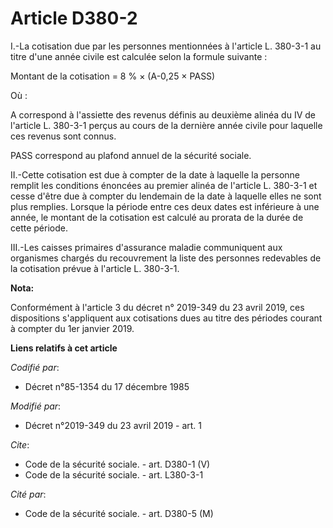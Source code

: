 # Article D380-2

I.-La cotisation due par les personnes mentionnées à l'article L. 380-3-1 au titre d'une année civile est calculée selon la
formule suivante :

Montant de la cotisation = 8 % × (A-0,25 × PASS)

Où :

A correspond à l'assiette des revenus définis au deuxième alinéa du IV de l'article L. 380-3-1 perçus au cours de la dernière
année civile pour laquelle ces revenus sont connus.

PASS correspond au plafond annuel de la sécurité sociale.

II.-Cette cotisation est due à compter de la date à laquelle la personne remplit les conditions énoncées au premier alinéa de
l'article L. 380-3-1 et cesse d'être due à compter du lendemain de la date à laquelle elles ne sont plus remplies. Lorsque la
période entre ces deux dates est inférieure à une année, le montant de la cotisation est calculé au prorata de la durée de
cette période.

III.-Les caisses primaires d'assurance maladie communiquent aux organismes chargés du recouvrement la liste des personnes
redevables de la cotisation prévue à l'article L. 380-3-1.

**Nota:**

Conformément à l'article 3 du décret n° 2019-349 du 23 avril 2019, ces dispositions s'appliquent aux cotisations dues au
titre des périodes courant à compter du 1er janvier 2019.

**Liens relatifs à cet article**

_Codifié par_:

  - Décret n°85-1354 du 17 décembre 1985

_Modifié par_:

  - Décret n°2019-349 du 23 avril 2019 - art. 1

_Cite_:

  - Code de la sécurité sociale. - art. D380-1 (V)
  - Code de la sécurité sociale. - art. L380-3-1

_Cité par_:

  - Code de la sécurité sociale. - art. D380-5 (M)
